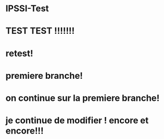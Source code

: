 
# IPSSI-Test
# TEST TEST !!!!!!!
# retest!
# premiere branche!
# on continue sur la premiere branche!
# je continue de modifier ! encore et encore!!!

